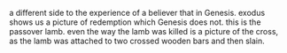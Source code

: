 a different side to the experience of a believer that in Genesis. exodus shows us a picture of redemption which Genesis does not. this is the passover lamb. even the way the lamb was killed is a picture of the cross, as the lamb was attached to two crossed wooden bars and then slain.
